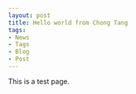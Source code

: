 ```yaml
---
layout: post
title: Hello world from Chong Tang
tags:
- News
- Tags
- Blog
- Post
---
```


This is a test page. 
